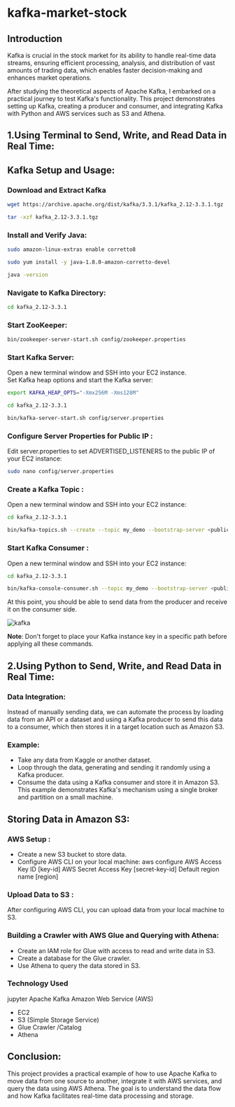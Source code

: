 # kafka-market-stock

## Introduction
Kafka is crucial in the stock market for its ability to handle real-time data streams, ensuring efficient processing, analysis, and distribution of vast amounts of trading data, which enables faster decision-making and enhances market operations.

After studying the theoretical aspects of Apache Kafka, I embarked on a practical journey to test Kafka's functionality. 
This project demonstrates setting up Kafka, creating a producer and consumer, and integrating Kafka with Python and AWS services such as S3 and Athena.

## 1.Using Terminal to Send, Write, and Read Data in Real Time:

## Kafka Setup and Usage:
### Download and Extract Kafka
```sh
wget https://archive.apache.org/dist/kafka/3.3.1/kafka_2.12-3.3.1.tgz
```
```sh
tar -xzf kafka_2.12-3.3.1.tgz
```
### Install and Verify Java:
```sh
sudo amazon-linux-extras enable corretto8
```
```sh
sudo yum install -y java-1.8.0-amazon-corretto-devel
```
```sh
java -version
```

### Navigate to Kafka Directory:
```sh
cd kafka_2.12-3.3.1
```

### Start ZooKeeper:
```sh
bin/zookeeper-server-start.sh config/zookeeper.properties
```

### Start Kafka Server:
Open a new terminal window and SSH into your EC2 instance.  
Set Kafka heap options and start the Kafka server:
```sh
export KAFKA_HEAP_OPTS="-Xmx256M -Xms128M"
```
```sh
cd kafka_2.12-3.3.1
```
```sh
bin/kafka-server-start.sh config/server.properties
```

### Configure Server Properties for Public IP :
Edit server.properties to set ADVERTISED_LISTENERS to the public IP of your EC2 instance:
```sh
sudo nano config/server.properties
```

### Create a Kafka Topic :
Open a new terminal window and SSH into your EC2 instance:
```sh
cd kafka_2.12-3.3.1
```
```sh
bin/kafka-topics.sh --create --topic my_demo --bootstrap-server <public-IP>:9092 --replication-factor 1 --partitions 1
```

### Start Kafka Consumer :

Open a new terminal window and SSH into your EC2 instance:
```sh
cd kafka_2.12-3.3.1
```
```sh
bin/kafka-console-consumer.sh --topic my_demo --bootstrap-server <public-IP>:9092
```

At this point, you should be able to send data from the producer and receive it on the consumer side.

![kafka ](https://github.com/user-attachments/assets/41fab83d-ee97-4b16-bb84-52de253646fb)

**Note**: Don't forget to place your Kafka instance key in a specific path before applying all these commands.

 
## 2.Using Python to Send, Write, and Read Data in Real Time:

### Data Integration:
Instead of manually sending data, we can automate the process by loading data from an API or a dataset and using a Kafka producer to send this data to a consumer, which then stores it in a target location such as Amazon S3.

### Example:
- Take any data from Kaggle or another dataset.
- Loop through the data, generating and sending it randomly using a Kafka producer.
- Consume the data using a Kafka consumer and store it in Amazon S3.  
This example demonstrates Kafka's mechanism using a single broker and partition on a small machine.

## Storing Data in Amazon S3:
### AWS Setup :
- Create a new S3 bucket to store data.
- Configure AWS CLI on your local machine:
  aws configure
AWS Access Key ID [key-id]
AWS Secret Access Key [secret-key-id]
Default region name [region]

### Upload Data to S3 :
After configuring AWS CLI, you can upload data from your local machine to S3.

### Building a Crawler with AWS Glue and Querying with Athena:
- Create an IAM role for Glue with access to read and write data in S3.
- Create a database for the Glue crawler.
- Use Athena to query the data stored in S3.

### Technology Used
 jupyter
 Apache Kafka
 Amazon Web Service (AWS)
- EC2
- S3 (Simple Storage Service)
- Glue Crawler /Catalog
- Athena

## Conclusion:
This project provides a practical example of how to use Apache Kafka to move data from one source to another, integrate it with AWS services, and query the data using AWS Athena.
The goal is to understand the data flow and how Kafka facilitates real-time data processing and storage.


